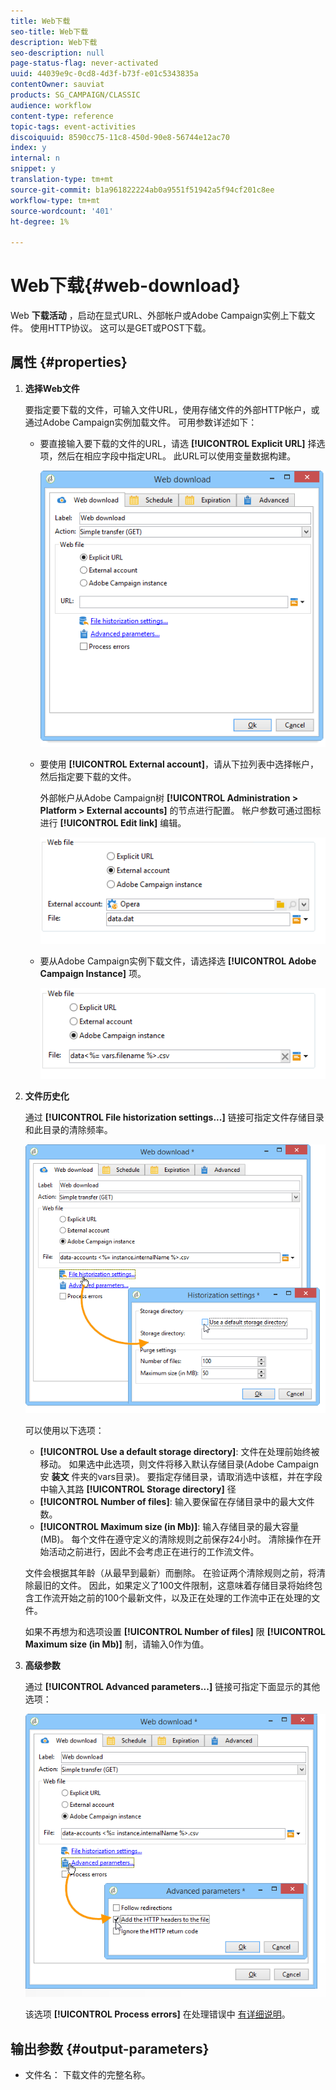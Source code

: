 ```yaml
---
title: Web下载
seo-title: Web下载
description: Web下载
seo-description: null
page-status-flag: never-activated
uuid: 44039e9c-0cd8-4d3f-b73f-e01c5343835a
contentOwner: sauviat
products: SG_CAMPAIGN/CLASSIC
audience: workflow
content-type: reference
topic-tags: event-activities
discoiquuid: 8590cc75-11c8-450d-90e8-56744e12ac70
index: y
internal: n
snippet: y
translation-type: tm+mt
source-git-commit: b1a961822224ab0a9551f51942a5f94cf201c8ee
workflow-type: tm+mt
source-wordcount: '401'
ht-degree: 1%

---
```



# Web下载{#web-download}

Web **下载活动** ，启动在显式URL、外部帐户或Adobe Campaign实例上下载文件。 使用HTTP协议。 这可以是GET或POST下载。

## 属性 {#properties}

1. **选择Web文件**

   要指定要下载的文件，可输入文件URL，使用存储文件的外部HTTP帐户，或通过Adobe Campaign实例加载文件。 可用参数详述如下：

   * 要直接输入要下载的文件的URL，请选 **[!UICONTROL Explicit URL]** 择选项，然后在相应字段中指定URL。 此URL可以使用变量数据构建。

      ![](assets/download_web_edit.png)

   * 要使用 **[!UICONTROL External account]**，请从下拉列表中选择帐户，然后指定要下载的文件。

      外部帐户从Adobe Campaign树 **[!UICONTROL Administration > Platform > External accounts]** 的节点进行配置。 帐户参数可通过图标进行 **[!UICONTROL Edit link]** 编辑。

      ![](assets/download_web_edit_external.png)

   * 要从Adobe Campaign实例下载文件，请选择选 **[!UICONTROL Adobe Campaign Instance]** 项。

      ![](assets/download_web_edit_instance.png)

1. **文件历史化**

   通过 **[!UICONTROL File historization settings...]** 链接可指定文件存储目录和此目录的清除频率。

   ![](assets/download_web_edit_hist.png)

   可以使用以下选项：

   * **[!UICONTROL Use a default storage directory]**: 文件在处理前始终被移动。 如果选中此选项，则文件将移入默认存储目录(Adobe Campaign安 **装文** 件夹的vars目录)。 要指定存储目录，请取消选中该框，并在字段中输入其路 **[!UICONTROL Storage directory]** 径
   * **[!UICONTROL Number of files]**: 输入要保留在存储目录中的最大文件数。
   * **[!UICONTROL Maximum size (in Mb)]**: 输入存储目录的最大容量(MB)。
   每个文件在遵守定义的清除规则之前保存24小时。 清除操作在开始活动之前进行，因此不会考虑正在进行的工作流文件。

   文件会根据其年龄（从最早到最新）而删除。 在验证两个清除规则之前，将清除最旧的文件。 因此，如果定义了100文件限制，这意味着存储目录将始终包含工作流开始之前的100个最新文件，以及正在处理的工作流中正在处理的文件。

   如果不再想为和选项设置 **[!UICONTROL Number of files]** 限 **[!UICONTROL Maximum size (in Mb)]** 制，请输入0作为值。

1. **高级参数**

   通过 **[!UICONTROL Advanced parameters...]** 链接可指定下面显示的其他选项：

   ![](assets/download_web_edit_advanced.png)

   该选项 **[!UICONTROL Process errors]** 在处理错误中 [有详细说明](../../workflow/using/monitoring-workflow-execution.md#processing-errors)。

## 输出参数 {#output-parameters}

* 文件名： 下载文件的完整名称。
